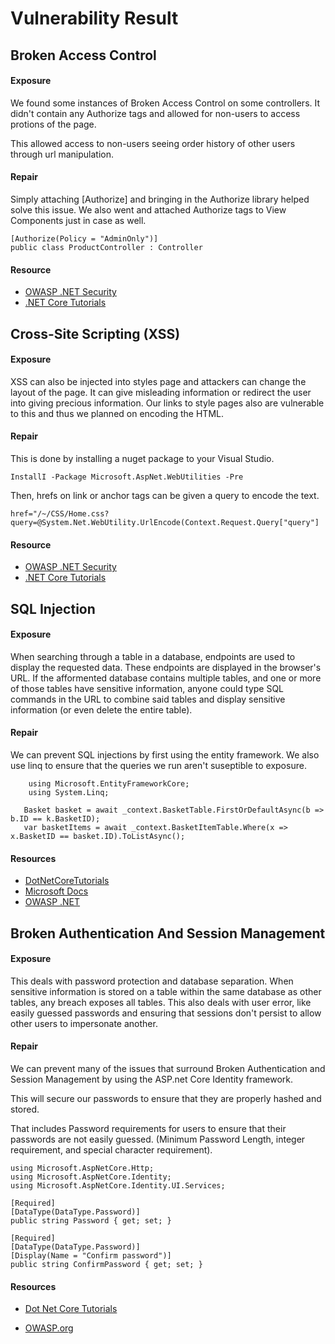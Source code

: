 # Vulnerability Result

## Broken Access Control
#### Exposure
We found some instances of Broken Access Control
on some controllers. It didn't contain any Authorize
tags and allowed for non-users to access protions of the 
page. 

This allowed access to non-users seeing order history
of other users through url manipulation.

#### Repair
Simply attaching [Authorize] and bringing in the Authorize library 
helped solve this issue. We also went and attached Authorize tags to
View Components just in case as well.
```
[Authorize(Policy = "AdminOnly")]
public class ProductController : Controller
```

#### Resource
* [OWASP .NET Security](https://www.owasp.org/index.php/.NET_Security_Cheat_Sheet#ASP.NET_MVC_Guidance)
* [.NET Core Tutorials](https://dotnetcoretutorials.com/2017/12/15/owasp-top-10-asp-net-core-broken-access-control/)

## Cross-Site Scripting (XSS)
#### Exposure
XSS can also be injected into styles page and attackers can change
the layout of the page. It can give misleading information or redirect the user
into giving precious information. Our links to style pages also are vulnerable to this
and thus we planned on encoding the HTML.

#### Repair
This is done by installing a nuget package to your Visual Studio.
```	
InstallI -Package Microsoft.AspNet.WebUtilities -Pre
```
Then, hrefs on link or anchor tags can be given a query to encode the text.
```
href="/~/CSS/Home.css?query=@System.Net.WebUtility.UrlEncode(Context.Request.Query["query"]
```

#### Resource
* [OWASP .NET Security](https://www.owasp.org/index.php/.NET_Security_Cheat_Sheet#ASP.NET_MVC_Guidance)
* [.NET Core Tutorials](https://dotnetcoretutorials.com/2017/10/25/owasp-top-10-asp-net-core-cross-site-scripting-xss/)

## SQL Injection
#### Exposure
When searching through a table in a database, endpoints are used to display the requested data. These endpoints are displayed in the browser's URL. 
If the afformented database contains multiple tables, and one or more of those tables have sensitive information, anyone could type SQL commands in the URL to combine said tables and display sensitive information (or even delete the entire table). 

#### Repair

We can prevent SQL injections by first using the entity framework. We also use linq to ensure that the queries we run aren't suseptible to exposure. 

```
    using Microsoft.EntityFrameworkCore;
    using System.Linq;
```

```
   Basket basket = await _context.BasketTable.FirstOrDefaultAsync(b => b.ID == k.BasketID);    
   var basketItems = await _context.BasketItemTable.Where(x => x.BasketID == basket.ID).ToListAsync();
```

#### Resources
* [DotNetCoreTutorials](https://dotnetcoretutorials.com/2017/10/11/owasp-top-10-asp-net-core-sql-injection/)* [Microsoft Docs](https://docs.microsoft.com/en-us/ef/core/querying/raw-sql)* [OWASP .NET](https://www.owasp.org/index.php/.NET_Security_Cheat_Sheet#ASP.NET_MVC_Guidance)## Broken Authentication And Session Management#### ExposureThis deals with password protection and database separation. When sensitive information is stored on a table within the same database as other tables, any breach exposes all tables. This also deals with user error, like easily guessed passwords and ensuring that sessions don't persist to allow other users to impersonate another. #### RepairWe can prevent many of the issues that surround Broken Authentication and Session Management by using the ASP.net Core Identity framework. This will secure our passwords to ensure that they are properly hashed and stored. That includes Password requirements for users to ensure that their passwords are not easily guessed. (Minimum Password Length, integer requirement, and special character requirement). ```using Microsoft.AspNetCore.Http;
using Microsoft.AspNetCore.Identity;
using Microsoft.AspNetCore.Identity.UI.Services;``````[Required]
[DataType(DataType.Password)]
public string Password { get; set; }

[Required]
[DataType(DataType.Password)]
[Display(Name = "Confirm password")]
public string ConfirmPassword { get; set; }```#### Resources* [Dot Net Core Tutorials](https://dotnetcoretutorials.com/2017/10/16/owasp-top-10-asp-net-core-broken-authentication-session-management/)* [OWASP.org](https://www.owasp.org/index.php/.NET_Security_Cheat_Sheet#ASP.NET_MVC_Guidance)